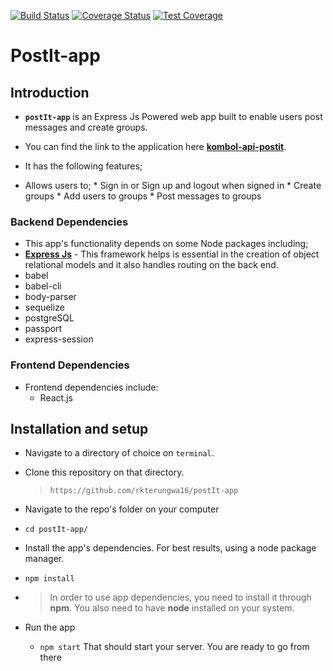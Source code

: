 [![Build Status](https://travis-ci.org/rkterungwa16/postIt-app.svg?branch=feature/server-api)](https://travis-ci.org/rkterungwa16/postIt-app)
[![Coverage Status](https://coveralls.io/repos/github/rkterungwa16/postIt-app/badge.svg?branch=master)](https://coveralls.io/github/rkterungwa16/postIt-app?branch=master)
[![Test Coverage](https://codeclimate.com/github/rkterungwa16/postIt-app/badges/coverage.svg)](https://codeclimate.com/github/rkterungwa16/postIt-app/coverage)

# PostIt-app


## Introduction
*  **`postIt-app`** is an Express Js Powered web app built to enable users post messages and create groups.
* You can find the link to the application here **[kombol-api-postit](https://kombol-api-postit.herokuapp.com/)**.

*  It has the following features;
  *  Allows users to;
    *  Sign in or Sign up and logout when signed in
    *  Create groups
    *  Add users to groups
    *  Post messages to groups

### Backend Dependencies
*  This app's functionality depends on some Node packages including;
  *  **[Express Js](https://expressjs.com/)** - This framework helps is essential in the creation of  object relational models and it also handles routing on the back end.
  * babel
  * babel-cli
  * body-parser
  * sequelize
  * postgreSQL
  * passport
  * express-session

### Frontend Dependencies
* Frontend dependencies include:
   * React.js


## Installation and setup
*  Navigate to a directory of choice on `terminal`.
*  Clone this repository on that directory.
    >`https://github.com/rkterungwa16/postIt-app`

*  Navigate to the repo's folder on your computer
  *  `cd postIt-app/`
*  Install the app's dependencies. For best results, using a node package manager.
  *  `npm install`
* 
    >In order to use app dependencies, you need to install it through **npm**. You also need to have **node** installed on your system.

* Run the app
  *  `npm start`
That should start your server. You are ready to go from there
